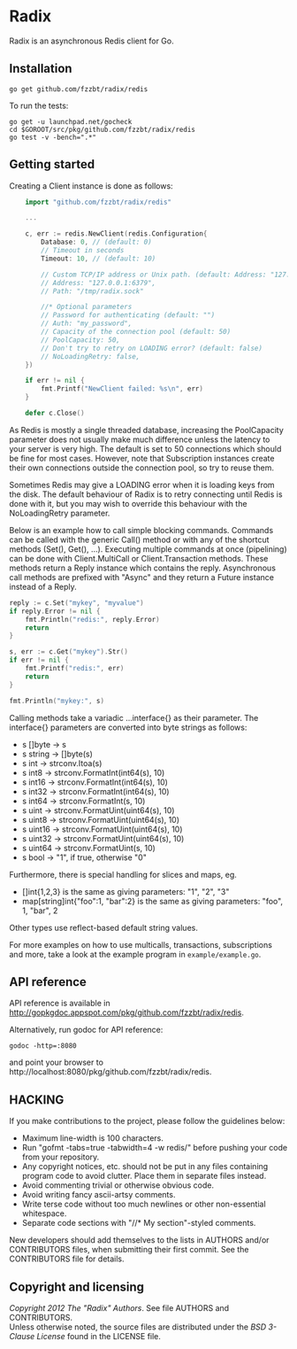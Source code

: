 Radix
=====

Radix is an asynchronous Redis client for Go.


## Installation

    go get github.com/fzzbt/radix/redis

To run the tests:

    go get -u launchpad.net/gocheck
    cd $GOROOT/src/pkg/github.com/fzzbt/radix/redis
    go test -v -bench=".*"


## Getting started

Creating a Client instance is done as follows:

```go
	import "github.com/fzzbt/radix/redis"

	...

	c, err := redis.NewClient(redis.Configuration{
		Database: 0, // (default: 0)
		// Timeout in seconds
		Timeout: 10, // (default: 10)

		// Custom TCP/IP address or Unix path. (default: Address: "127.0.0.1:6379")
		// Address: "127.0.0.1:6379", 
		// Path: "/tmp/radix.sock"

		//* Optional parameters
		// Password for authenticating (default: "")
		// Auth: "my_password", 
		// Capacity of the connection pool (default: 50)
		// PoolCapacity: 50, 
		// Don't try to retry on LOADING error? (default: false)
		// NoLoadingRetry: false, 
	})

	if err != nil {
		fmt.Printf("NewClient failed: %s\n", err)
	}

	defer c.Close()
```

As Redis is mostly a single threaded database, increasing the PoolCapacity parameter does not usually make
much difference unless the latency to your server is very high. 
The default is set to 50 connections which should be fine for most cases.
However, note that Subscription instances create their own connections outside the connection pool,
so try to reuse them.

Sometimes Redis may give a LOADING error when it is loading keys from the disk.
The default behaviour of Radix is to retry connecting until Redis is done with it, 
but you may wish to override this behaviour with the NoLoadingRetry parameter.

Below is an example how to call simple blocking commands.
Commands can be called with the generic Call() method or with any of the shortcut methods (Set(), Get(), ...).
Executing multiple commands at once (pipelining) can be done with Client.MultiCall or 
Client.Transaction methods. These methods return a Reply instance which contains the reply. 
Asynchronous call methods are prefixed with "Async" and they return a Future instance 
instead of a Reply.

```go
reply := c.Set("mykey", "myvalue")
if reply.Error != nil {
	fmt.Println("redis:", reply.Error)
	return
}

s, err := c.Get("mykey").Str()
if err != nil {
	fmt.Printf("redis:", err)
	return
}

fmt.Println("mykey:", s)
```

Calling methods take a variadic ...interface{} as their parameter.
The interface{} parameters are converted into byte strings as follows:

* s []byte -> s
* s string -> []byte(s)
* s int -> strconv.Itoa(s)
* s int8 -> strconv.FormatInt(int64(s), 10)
* s int16 -> strconv.FormatInt(int64(s), 10)
* s int32 -> strconv.FormatInt(int64(s), 10)
* s int64 -> strconv.FormatInt(s, 10)
* s uint -> strconv.FormatUint(uint64(s), 10)
* s uint8 -> strconv.FormatUint(uint64(s), 10)
* s uint16 -> strconv.FormatUint(uint64(s), 10)
* s uint32 -> strconv.FormatUint(uint64(s), 10)
* s uint64 -> strconv.FormatUint(s, 10)
* s bool -> "1", if true, otherwise "0"

Furthermore, there is special handling for slices and maps, eg.

* []int{1,2,3} is the same as giving parameters: "1", "2", "3"
* map[string]int{"foo":1, "bar":2} is the same as giving parameters: "foo", 1, "bar", 2

Other types use reflect-based default string values.

For more examples on how to use multicalls, transactions, subscriptions and more,
take a look at the example program in `example/example.go`.

## API reference

API reference is available in http://gopkgdoc.appspot.com/pkg/github.com/fzzbt/radix/redis.

Alternatively, run godoc for API reference:

	godoc -http=:8080

and point your browser to http://localhost:8080/pkg/github.com/fzzbt/radix/redis.


## HACKING

If you make contributions to the project, please follow the guidelines below:

*  Maximum line-width is 100 characters.
*  Run "gofmt -tabs=true -tabwidth=4 -w redis/" before pushing your code from your repository. 
*  Any copyright notices, etc. should not be put in any files containing program code to avoid clutter. 
   Place them in separate files instead. 
*  Avoid commenting trivial or otherwise obvious code.
*  Avoid writing fancy ascii-artsy comments. 
*  Write terse code without too much newlines or other non-essential whitespace.
*  Separate code sections with "//* My section"-styled comments.

New developers should add themselves to the lists in AUTHORS and/or CONTRIBUTORS files,
when submitting their first commit. See the CONTRIBUTORS file for details.


## Copyright and licensing

*Copyright 2012 The "Radix" Authors*. See file AUTHORS and CONTRIBUTORS.  
Unless otherwise noted, the source files are distributed under the
*BSD 3-Clause License* found in the LICENSE file.
